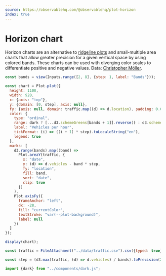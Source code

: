 ```yaml
---
source: https://observablehq.com/@observablehq/plot-horizon
index: true
---
```


# Horizon chart

Horizon charts are an alternative to [ridgeline plots](./ridgeline-plot) and small-multiple area charts that allow greater precision for a given vertical space by using colored bands. These charts can be used with diverging color scales to differentiate positive and negative values. Data: [Christopher Möller](https://gist.github.com/chrtze/c74efb46cadb6a908bbbf5227934bfea).

```js
const bands = view(Inputs.range([2, 8], {step: 1, label: "Bands"}));
```

```js echo
const chart = Plot.plot({
  height: 1100,
  width: 928,
  x: {axis: "top"},
  y: {domain: [0, step], axis: null},
  fy: {axis: null, domain: traffic.map((d) => d.location), padding: 0.05},
  color: {
    type: "ordinal",
    range: dark ? [...d3.schemeGreens[bands + 1]].reverse() : d3.schemeGreens[bands],
    label: "Vehicles per hour",
    tickFormat: (i) => ((i + 1) * step).toLocaleString("en"),
    legend: true
  },
  marks: [
    d3.range(bands).map((band) =>
      Plot.areaY(traffic, {
        x: "date",
        y: (d) => d.vehicles - band * step,
        fy: "location",
        fill: band,
        sort: "date",
        clip: true
      })
    ),
    Plot.axisFy({
      frameAnchor: "left",
      dx: -28,
      fill: "currentColor",
      textStroke: "var(--plot-background)",
      label: null
    })
  ]
});

display(chart);
```

```js echo
const traffic = FileAttachment("../data/traffic.csv").csv({typed: true});
```

```js echo
const step = (d3.max(traffic, (d) => d.vehicles) / bands).toPrecision(2);
```

```js echo
import {dark} from "../components/dark.js";
```
